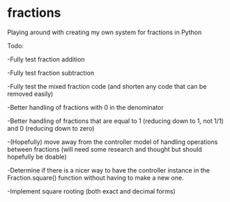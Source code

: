 # fractions
Playing around with creating my own system for fractions in Python

Todo:

-Fully test fraction addition

-Fully test fraction subtraction

-Fully test the mixed fraction code (and shorten any code that can be removed easily)

-Better handling of fractions with 0 in the denominator

-Better handling of fractions that are equal to 1 (reducing down to 1, not 1/1) and 0 (reducing down to zero)

-(Hopefully) move away from the controller model of handling operations between fractions (will need some research and thought but should hopefully be doable)

-Determine if there is a nicer way to have the controller instance in the Fraction.square() function without having to make a new one.

-Implement square rooting (both exact and decimal forms)
